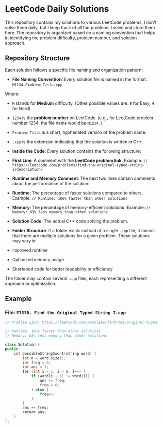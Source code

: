# LeetCode Daily Solutions

This repository contains my solutions to various LeetCode problems. I don't solve them daily, but I keep track of all
the problems I solve and store them here. The repository is organized based on a naming convention that helps in
identifying the problem difficulty, problem number, and solution approach.

## Repository Structure

Each solution follows a specific file naming and organization pattern:

-   **File Naming Convention**:
    Every solution file is named in the format:
    `M1234.Problem Title.cpp`

Where:

-   `M` stands for **Medium** difficulty.
    (Other possible values are: `E` for Easy, `H` for Hard)
-   `1234` is the **problem number** on LeetCode.
    (e.g., for LeetCode problem number 1234, the file name would be `M1234.`)
-   `Problem Title` is a short, hyphenated version of the problem name.
-   `.cpp` is the extension indicating that the solution is written in C++.

-   **Inside the Code**:
    Every solution contains the following structure:
-   **First Line**:
    A comment with the **LeetCode problem link**.
    Example:
    `// https://leetcode.com/problems/find-the-original-typed-string-i/description/`
-   **Runtime and Memory Comment**:
    The next two lines contain comments about the performance of the solution:
-   **Runtime**: The percentage of faster solutions compared to others.
    Example:
    `// Runtime: 100% faster than other solutions`
-   **Memory**: The percentage of memory-efficient solutions.
    Example:
    `// Memory: 83% less memory than other solutions`
-   **Solution Code**:
    The actual C++ code solving the problem.

-   **Folder Structure**:
    If a folder exists instead of a single `.cpp` file, it means that there are multiple solutions for a given problem.
    These solutions may vary in:
-   Improved runtime
-   Optimized memory usage
-   Shortened code for better readability or efficiency

The folder may contain several `.cpp` files, each representing a different approach or optimization.

## Example

### File: `E3330. Find the Original Typed String I.cpp`

```cpp
// Problem Link: https://leetcode.com/problems/find-the-original-typed-string-i/description/

// Runtime: 100% faster than other solutions
// Memory: 83% less memory than other solutions

class Solution {
public:
    int possibleStringCount(string word) {
        int n = word.size();
        int freq = 0;
        int ans = 1;
        for (int i = 1; i < n; i++) {
            if (word[i - 1] != word[i]) {
                ans += freq;
                freq = 0;
            } else {
                freq++;
            }
        }
        ans += freq;
        return ans;
    }
};
```
